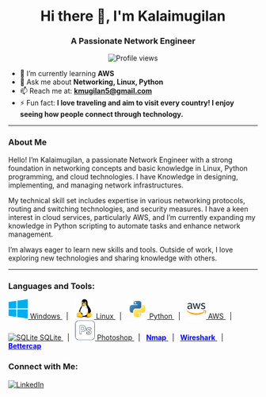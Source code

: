 <h1 align="center">Hi there 👋, I'm Kalaimugilan</h1>
<h3 align="center">A Passionate Network Engineer</h3>

<p align="center"> 
  <img src="https://komarev.com/ghpvc/?username=kalai-vision&label=Profile%20views&color=0e75b6&style=flat" alt="Profile views" /> 
</p>

- 🌱 I’m currently learning **AWS**
- 💬 Ask me about **Networking, Linux, Python**
- 📫 Reach me at: **[kmugilan5@gmail.com](mailto:kmugilan5@gmail.com)**
- ⚡ Fun fact: **I love traveling and aim to visit every country! I enjoy seeing how people connect through technology.**

---

### About Me
Hello! I’m Kalaimugilan, a passionate Network Engineer with a strong foundation in networking concepts and basic knowledge in Linux, Python programming, and cloud technologies. I have Knowledge in designing, implementing, and managing network infrastructures.

My technical skill set includes expertise in various networking protocols, routing and switching technologies, and security measures. I have a keen interest in cloud services, particularly AWS, and I’m currently expanding my knowledge in Python scripting to automate tasks and enhance network management.

I’m always eager to learn new skills and tools. Outside of work, I love exploring new technologies and sharing knowledge with others.


---


### Languages and Tools:
<p align="left"> 
  <a href="https://www.microsoft.com/windows" target="_blank" rel="noreferrer"> 
    <img src="https://raw.githubusercontent.com/devicons/devicon/master/icons/windows8/windows8-original.svg" alt="Windows" width="40" height="40"/> Windows
  </a> &nbsp; 
  <span> | </span> &nbsp;
  <a href="https://www.linux.org/" target="_blank" rel="noreferrer"> 
    <img src="https://raw.githubusercontent.com/devicons/devicon/master/icons/linux/linux-original.svg" alt="Linux" width="40" height="40"/> Linux
  </a> &nbsp; 
  <span> | </span> &nbsp;
  <a href="https://www.python.org" target="_blank" rel="noreferrer"> 
    <img src="https://raw.githubusercontent.com/devicons/devicon/master/icons/python/python-original.svg" alt="Python" width="40" height="40"/> Python
  </a> &nbsp; 
  <span> | </span> &nbsp;
  <a href="https://aws.amazon.com" target="_blank" rel="noreferrer"> 
    <img src="https://raw.githubusercontent.com/devicons/devicon/master/icons/amazonwebservices/amazonwebservices-original-wordmark.svg" alt="AWS" width="40" height="40"/> AWS
  </a> &nbsp; 
  <span> | </span> &nbsp;
  <a href="https://www.sqlite.org/" target="_blank" rel="noreferrer"> 
    <img src="https://www.vectorlogo.zone/logos/sqlite/sqlite-icon.svg" alt="SQLite" width="40" height="40"/> SQLite
  </a> &nbsp; 
  <span> | </span> &nbsp;
  <a href="https://www.photoshop.com/en" target="_blank" rel="noreferrer"> 
    <img src="https://raw.githubusercontent.com/devicons/devicon/master/icons/photoshop/photoshop-line.svg" alt="Photoshop" width="40" height="40"/> Photoshop
  </a> 
  &nbsp; <span> | </span> &nbsp;
  <a href="https://nmap.org" target="_blank" rel="noreferrer"> 
    <strong style="color: blue;">Nmap</strong>
  </a> &nbsp; 
  <span> | </span> &nbsp;
  <a href="https://www.wireshark.org" target="_blank" rel="noreferrer">
    <strong style="color: blue;">Wireshark</strong>
  </a> &nbsp; 
  <span> | </span> &nbsp;
  <a href="https://www.bettercap.org" target="_blank" rel="noreferrer"> 
    <strong style="color: blue;">Bettercap</strong>
  </a>
</p>

### Connect with Me:
<p align="left">
  <a href="https://linkedin.com/in/your-linkedin-id" target="blank">
    <img align="center" src="https://raw.githubusercontent.com/rahuldkjain/github-profile-readme-generator/master/src/images/icons/Social/linked-in-alt.svg" alt="LinkedIn" height="30" width="40" />
  </a>
</p>
